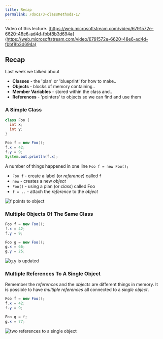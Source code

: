 ```yaml
---
title: Recap
permalink: /docs/3-classMethods-1/
---
```


Video of this lecture.  [https://web.microsoftstream.com/video/6791572e-6620-48e6-ad4d-fbbf8b3d694a](https://web.microsoftstream.com/video/6791572e-6620-48e6-ad4d-fbbf8b3d694a)


## Recap

Last week we talked about  
* **Classes** - the 'plan' or 'blueprint' for how to make..  
* **Objects** - blocks of memory containing..  
* **Member Variables** - stored within the class and..  
* **References** - 'pointers' to objects so we can find and use them

### A Simple Class

```java
class Foo {
  int x;
  int y;
}

Foo f = new Foo();
f.x = 42;
f.y = 9;
System.out.println(f.x);
```

A number of things happened in one line `Foo f = new Foo();`  
* `Foo f` - create a label (or *reference*) called `f`  
* `new` - creates a new *object*  
* `Foo()` - using a plan (or *class*) called Foo  
* `f = ..` - attach the *reference* to the *object*  

![f points to object](https://ysjprog02.netlify.app/assets/img/topics/2oop1/simpleobject1.png)  

### Multiple Objects Of The Same Class

```java
Foo f = new Foo();
f.x = 42;
f.y = 9;

Foo g = new Foo();
g.x = 66;
g.y = 25;
```

![g.y is updated](https://ysjprog02.netlify.app/assets/img/topics/2oop1/simpleobject3.png)

### Multiple References To A Single Object

Remember the *references* and the *objects* are different things in memory. It is possible to have *multiple references* all connected to a *single object*.

```java
Foo f = new Foo();
f.x = 42;
f.y = 9;  

Foo g = f;
g.x = 77;
```

![two references to a single object](https://ysjprog02.netlify.app/assets/img/topics/2oop1/simpleobject4.png)